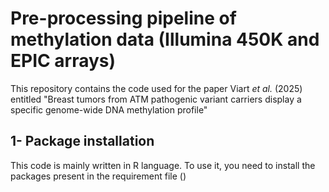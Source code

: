 #  Pre-processing pipeline of methylation data (Illumina 450K and EPIC arrays)

This repository contains the code used for the paper Viart *et al.* (2025) entitled "Breast tumors from ATM pathogenic variant carriers display a specific genome-wide DNA methylation profile"

## 1- Package installation
This code is mainly written in R language. To use it, you need to install the packages present in the requirement file ()


